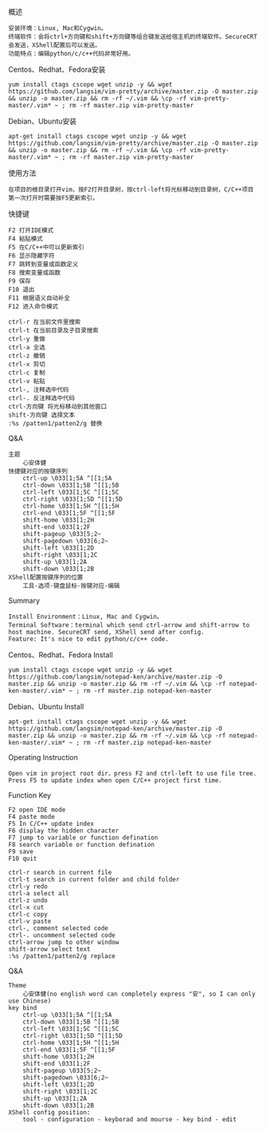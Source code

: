 概述

    安装环境：Linux, Mac和Cygwin。
    终端软件：会将ctrl+方向键和shift+方向键等组合键发送给宿主机的终端软件。SecureCRT会发送，XShell配置后可以发送。
    功能特点：编辑python/c/c++代码非常好用。

Centos、Redhat、Fedora安装

    yum install ctags cscope wget unzip -y && wget https://github.com/langsim/vim-pretty/archive/master.zip -O master.zip && unzip -o master.zip && rm -rf ~/.vim && \cp -rf vim-pretty-master/.vim* ~ ; rm -rf master.zip vim-pretty-master

Debian、Ubuntu安装

    apt-get install ctags cscope wget unzip -y && wget https://github.com/langsim/vim-pretty/archive/master.zip -O master.zip && unzip -o master.zip && rm -rf ~/.vim && \cp -rf vim-pretty-master/.vim* ~ ; rm -rf master.zip vim-pretty-master

使用方法

    在项目的根目录打开vim，按F2打开目录树，按ctrl-left将光标移动到目录树，C/C++项目第一次打开时需要按F5更新索引。

快捷键

    F2 打开IDE模式
    F4 粘贴模式
    F5 在C/C++中可以更新索引
    F6 显示隐藏字符
    F7 跳转到变量或函数定义
    F8 搜索变量或函数
    F9 保存
    F10 退出
    F11 根据语义自动补全
    F12 进入命令模式

    ctrl-r 在当前文件里搜索
    ctrl-t 在当前目录及子目录搜索
    ctrl-y 重做
    ctrl-a 全选
    ctrl-z 撤销
    ctrl-x 剪切
    ctrl-c 复制
    ctrl-v 粘贴
    ctrl-, 注释选中代码
    ctrl-. 反注释选中代码
    ctrl-方向键 将光标移动到其他窗口
    shift-方向键 选择文本
    :%s /patten1/patten2/g 替换

Q&A

    主题
        心安体健
    快捷键对应的按键序列
        ctrl-up \033[1;5A ^[[1;5A
        ctrl-down \033[1;5B ^[[1;5B
        ctrl-left \033[1;5C ^[[1;5C
        ctrl-right \033[1;5D ^[[1;5D
        ctrl-home \033[1;5H ^[[1;5H    
        ctrl-end \033[1;5F ^[[1;5F
        shift-home \033[1;2H
        shift-end \033[1;2F
        shift-pageup \033[5;2~
        shift-pagedown \033[6;2~
        shift-left \033[1;2D
        shift-right \033[1;2C
        shift-up \033[1;2A
        shift-down \033[1;2B
    XShell配置按键序列的位置
        工具-选项-键盘鼠标-按键对应-编辑

Summary

    Install Environment：Linux, Mac and Cygwin。
    Terminal Software：terminal which send ctrl-arrow and shift-arrow to host machine. SecureCRT send, XShell send after config.
    Feature: It's nice to edit python/c/c++ code.

Centos、Redhat、Fedora Install

    yum install ctags cscope wget unzip -y && wget https://github.com/langsim/notepad-ken/archive/master.zip -O master.zip && unzip -o master.zip && rm -rf ~/.vim && \cp -rf notepad-ken-master/.vim* ~ ; rm -rf master.zip notepad-ken-master

Debian、Ubuntu Install

    apt-get install ctags cscope wget unzip -y && wget https://github.com/langsim/notepad-ken/archive/master.zip -O master.zip && unzip -o master.zip && rm -rf ~/.vim && \cp -rf notepad-ken-master/.vim* ~ ; rm -rf master.zip notepad-ken-master

Operating Instruction

    Open vim in project root dir，press F2 and ctrl-left to use file tree. Press F5 to update index when open C/C++ project first time.

Function Key

    F2 open IDE mode
    F4 paste mode
    F5 In C/C++ update index
    F6 display the hidden character
    F7 jump to variable or function defination
    F8 search variable or function defination
    F9 save
    F10 quit

    ctrl-r search in current file
    ctrl-t search in current folder and child folder
    ctrl-y redo
    ctrl-a select all
    ctrl-z undo
    ctrl-x cut
    ctrl-c copy
    ctrl-v paste
    ctrl-, comment selected code
    ctrl-. uncomment selected code
    ctrl-arrow jump to other window
    shift-arrow select text
    :%s /patten1/patten2/g replace

Q&A

    Theme
        心安体健(no english word can completely express "安", so I can only use Chinese)
    key bind
        ctrl-up \033[1;5A ^[[1;5A
        ctrl-down \033[1;5B ^[[1;5B
        ctrl-left \033[1;5C ^[[1;5C
        ctrl-right \033[1;5D ^[[1;5D
        ctrl-home \033[1;5H ^[[1;5H    
        ctrl-end \033[1;5F ^[[1;5F
        shift-home \033[1;2H
        shift-end \033[1;2F
        shift-pageup \033[5;2~
        shift-pagedown \033[6;2~
        shift-left \033[1;2D
        shift-right \033[1;2C
        shift-up \033[1;2A
        shift-down \033[1;2B
    XShell config position:
        tool - configuration - keyborad and mourse - key bind - edit
